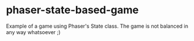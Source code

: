# phaser-state-based-game
Example of a game using Phaser's State class.
The game is not balanced in any way whatsoever ;)